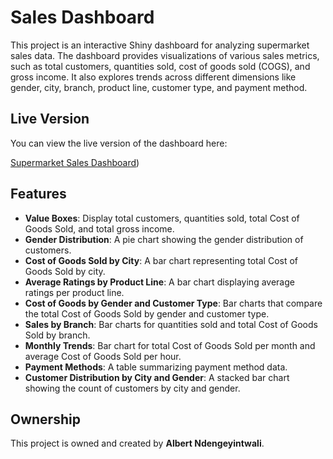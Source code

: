 # Sales Dashboard

This project is an interactive Shiny dashboard for analyzing supermarket sales data. The dashboard provides visualizations of various sales metrics, such as total customers, quantities sold, cost of goods sold (COGS), and gross income. It also explores trends across different dimensions like gender, city, branch, product line, customer type, and payment method.

## Live Version

You can view the live version of the dashboard here:

[Supermarket Sales Dashboard](https://kjbwz9-ndengeyintwali-albert.shinyapps.io/r_shin/))

## Features

- **Value Boxes**: Display total customers, quantities sold, total Cost of Goods Sold, and total gross income.
- **Gender Distribution**: A pie chart showing the gender distribution of customers.
- **Cost of Goods Sold by City**: A bar chart representing total Cost of Goods Sold by city.
- **Average Ratings by Product Line**: A bar chart displaying average ratings per product line.
- **Cost of Goods by Gender and Customer Type**: Bar charts that compare the total Cost of Goods Sold by gender and customer type.
- **Sales by Branch**: Bar charts for quantities sold and total Cost of Goods Sold by branch.
- **Monthly Trends**: Bar chart for total Cost of Goods Sold per month and average Cost of Goods Sold per hour.
- **Payment Methods**: A table summarizing payment method data.
- **Customer Distribution by City and Gender**: A stacked bar chart showing the count of customers by city and gender.

## Ownership
This project is owned and created by **Albert Ndengeyintwali**.

